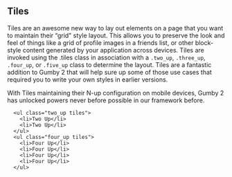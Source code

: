 ## Tiles
Tiles are an awesome new way to lay out elements on a page that you want to maintain their “grid" style layout. This allows you to preserve the look and feel of things like a grid of profile images in a friends list, or other block-style content generated by your application across devices. Tiles are invoked using the .tiles class in association with a `.two_up`, `.three_up`, `.four_up`, or `.five_up` class to determine the layout. Tiles are a fantastic addition to Gumby 2 that will help sure up some of those use cases that required you to write your own styles in earlier versions.

With Tiles maintaining their N-up configuration on mobile devices, Gumby 2 has unlocked powers never before possible in our framework before.

```
  <ul class="two_up tiles">
    <li>Two Up</li>
    <li>Two Up</li>
  </ul>
  <ul class="four_up tiles">
    <li>Four Up</li>
    <li>Four Up</li>
    <li>Four Up</li>
    <li>Four Up</li>
  </ul>
```